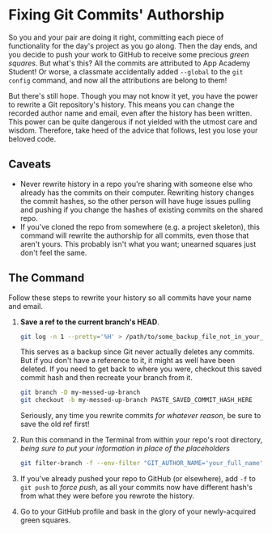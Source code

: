 # Fixing Git Commits' Authorship

So you and your pair are doing it right, committing each piece of functionality
for the day's project as you go along. Then the day ends, and you decide to
push your work to GitHub to receive some precious *green squares*. But what's
this? All the commits are attributed to App Academy Student! Or worse, a
classmate accidentally added `--global` to the `git config` command, and now
all the attributions are belong to them!

But there's still hope. Though you may not know it yet, you have the power to
rewrite a Git repository's history. This means you can change the recorded
author name and email, even after the history has been written. This power
can be quite dangerous if not yielded with the utmost care and wisdom.
Therefore, take heed of the advice that follows, lest you lose your beloved
code.

## Caveats

- Never rewrite history in a repo you're sharing with someone else who already
    has the commits on their computer. Rewriting history changes the commit
    hashes, so the other person will have huge issues pulling and pushing if
    you change the hashes of existing commits on the shared repo.
- If you've cloned the repo from somewhere (e.g. a project skeleton), this
    command will rewrite the authorship for all commits, even those that aren't
    yours. This probably isn't what you want; unearned squares just don't
    feel the same.

## The Command

Follow these steps to rewrite your history so all commits have
your name and email.

1. **Save a ref to the current branch's HEAD**.

    ```bash
    git log -n 1 --pretty='%H' > /path/to/some_backup_file_not_in_your_repo.txt
    ```

    This serves as a backup since Git never actually deletes any commits.
    But if you don't have a reference to it, it might as well have been
    deleted. If you need to get back to where you were, checkout this
    saved commit hash and then recreate your branch from it.
    
    ```bash
    git branch -D my-messed-up-branch
    git checkout -b my-messed-up-branch PASTE_SAVED_COMMIT_HASH_HERE
    ```
    
    Seriously, any time you rewrite commits *for whatever reason*,
    be sure to save the old ref first!

2. Run this command in the Terminal from within your repo's root directory,
    *being sure to put your information in place of the placeholders*

    ```bash
    git filter-branch -f --env-filter "GIT_AUTHOR_NAME='your_full_name'; GIT_AUTHOR_EMAIL='your_email'; GIT_COMMITTER_NAME='your_full_name'; GIT_COMMITTER_EMAIL='your_email';" HEAD
    ```

3. If you've already pushed your repo to GitHub (or elsewhere), add `-f`
    to `git push` to *force push*, as all your commits now have different
    hash's from what they were before you rewrote the history.
4. Go to your GitHub profile and bask in the glory of your newly-acquired
    green squares.
